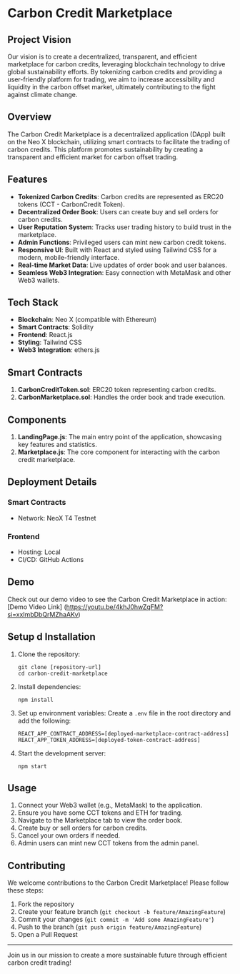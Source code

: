# Carbon Credit Marketplace

## Project Vision

Our vision is to create a decentralized, transparent, and efficient marketplace for carbon credits, leveraging blockchain technology to drive global sustainability efforts. By tokenizing carbon credits and providing a user-friendly platform for trading, we aim to increase accessibility and liquidity in the carbon offset market, ultimately contributing to the fight against climate change.

## Overview

The Carbon Credit Marketplace is a decentralized application (DApp) built on the Neo X blockchain, utilizing smart contracts to facilitate the trading of carbon credits. This platform promotes sustainability by creating a transparent and efficient market for carbon offset trading.

## Features

- **Tokenized Carbon Credits**: Carbon credits are represented as ERC20 tokens (CCT - CarbonCredit Token).
- **Decentralized Order Book**: Users can create buy and sell orders for carbon credits.
- **User Reputation System**: Tracks user trading history to build trust in the marketplace.
- **Admin Functions**: Privileged users can mint new carbon credit tokens.
- **Responsive UI**: Built with React and styled using Tailwind CSS for a modern, mobile-friendly interface.
- **Real-time Market Data**: Live updates of order book and user balances.
- **Seamless Web3 Integration**: Easy connection with MetaMask and other Web3 wallets.

## Tech Stack

- **Blockchain**: Neo X (compatible with Ethereum)
- **Smart Contracts**: Solidity
- **Frontend**: React.js
- **Styling**: Tailwind CSS
- **Web3 Integration**: ethers.js

## Smart Contracts

1. **CarbonCreditToken.sol**: ERC20 token representing carbon credits.
2. **CarbonMarketplace.sol**: Handles the order book and trade execution.

## Components

1. **LandingPage.js**: The main entry point of the application, showcasing key features and statistics.
2. **Marketplace.js**: The core component for interacting with the carbon credit marketplace.

## Deployment Details

### Smart Contracts
- Network: NeoX T4 Testnet

### Frontend
- Hosting: Local
- CI/CD: GitHub Actions

## Demo

Check out our demo video to see the Carbon Credit Marketplace in action:
[Demo Video Link] (https://youtu.be/4khJ0hwZqFM?si=xxImbDbQrMZhaAKv)

## Setup d Installation

1. Clone the repository:
   ```
   git clone [repository-url]
   cd carbon-credit-marketplace
   ```

2. Install dependencies:
   ```
   npm install
   ```

3. Set up environment variables:
   Create a `.env` file in the root directory and add the following:
   ```
   REACT_APP_CONTRACT_ADDRESS=[deployed-marketplace-contract-address]
   REACT_APP_TOKEN_ADDRESS=[deployed-token-contract-address]
   ```

4. Start the development server:
   ```
   npm start
   ```

## Usage

1. Connect your Web3 wallet (e.g., MetaMask) to the application.
2. Ensure you have some CCT tokens and ETH for trading.
3. Navigate to the Marketplace tab to view the order book.
4. Create buy or sell orders for carbon credits.
5. Cancel your own orders if needed.
6. Admin users can mint new CCT tokens from the admin panel.

## Contributing

We welcome contributions to the Carbon Credit Marketplace! Please follow these steps:

1. Fork the repository
2. Create your feature branch (`git checkout -b feature/AmazingFeature`)
3. Commit your changes (`git commit -m 'Add some AmazingFeature'`)
4. Push to the branch (`git push origin feature/AmazingFeature`)
5. Open a Pull Request

---

Join us in our mission to create a more sustainable future through efficient carbon credit trading!
